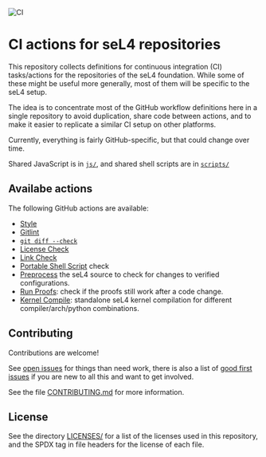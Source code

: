 <!--
  Copyright 2020, Data61, CSIRO (ABN 41 687 119 230)
  SPDX-License-Identifier: CC-BY-SA-4.0
-->

![CI](https://github.com/lsf37/ci-actions/workflows/CI/badge.svg)

# CI actions for seL4 repositories

This repository collects definitions for continuous integration (CI)
tasks/actions for the repositories of the seL4 foundation. While some of these
might be useful more generally, most of them will be specific to the seL4 setup.

The idea is to concentrate most of the GitHub workflow definitions here in a
single repository to avoid duplication, share code between actions, and to make
it easier to replicate a similar CI setup on other platforms.

Currently, everything is fairly GitHub-specific, but that could change over
time.

Shared JavaScript is in [`js/`](js/), and shared shell scripts are in [`scripts/`](scripts/)

## Availabe actions

The following GitHub actions are available:

- [Style](style/)
- [Gitlint](gitlint/)
- [`git diff --check`](git-diff-check/)
- [License Check](license-check/)
- [Link Check](link-check/)
- [Portable Shell Script](bashisms/) check
- [Preprocess](preprocess/) the seL4 source to check for changes to verified configurations.
- [Run Proofs](run-proofs/): check if the proofs still work after a code change.
- [Kernel Compile](standalone-kernel/): standalone seL4 kernel compilation for different compiler/arch/python combinations. 

## Contributing

Contributions are welcome!

See [open issues][issues] for things than need work, there is also a list of
[good first issues][first-issues] if you are new to all this and want to get
involved.

See the file [CONTRIBUTING.md](CONTRIBUTING.md) for more information.

[issues]: https://github.com/seL4/ci-actions/issues?q=is%3Aopen+is%3Aissue+no%3Aassignee
[first-issues]: https://github.com/seL4/ci-actions/issues?q=is%3Aopen+is%3Aissue+no%3Aassignee+label%3A%22good+first+issue%22

## License

See the directory [LICENSES/](LICENSES/) for a list of the licenses used in this
repository, and the SPDX tag in file headers for the license of each file.

